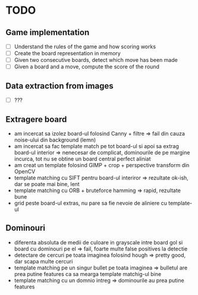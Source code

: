 TODO
===

## Game implementation
- [ ] Understand the rules of the game and how scoring works
- [ ] Create the board representation in memory
- [ ] Given two consecutive boards, detect which move has been made
- [ ] Given a board and a move, compute the score of the round

## Data extraction from images
- [ ] ???

## Extragere board
- am incercat sa izolez board-ul folosind Canny + filtre => fail din cauza noise-ului din background (lemn)
- am incercat sa fac template match pe tot board-ul si apoi sa extrag board-ul interior => nenecesar de complicat,
dominourile de pe margine incurca, tot nu se obtine un board central perfect aliniat
- am creat un template folosind GIMP + crop + perspective transform din OpenCV
- template matching cu SIFT pentru board-ul interiror => rezultate ok-ish, dar se poate mai bine, lent
- template matching cu ORB + bruteforce hamming => rapid, rezultate bune
- grid peste board-ul extras, nu pare sa fie nevoie de aliniere cu template-ul

## Dominouri
- diferenta absoluta de medii de culoare in grayscale intre board gol si board cu dominouri pe el => fail, foarte multe
false positives la detectie
- detectare de cercuri pe toata imaginea folosind hough => pretty good, dar scapa multe cercuri
- template matching pe un singur bullet pe toata imaginea => bulletul are prea putine features ca sa mearga template
matchig-ul bine
- template matching cu un domnio intreg => dominourile au prea putine features